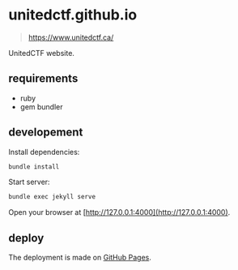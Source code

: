 # unitedctf.github.io

> https://www.unitedctf.ca/

UnitedCTF website.


## requirements

- ruby
- gem bundler

## developement

Install dependencies:

```bash
bundle install
```

Start server:

```bash
bundle exec jekyll serve
```

Open your browser at [http://127.0.0.1:4000](http://127.0.0.1:4000).

## deploy

The deployment is made on [GitHub Pages](https://help.github.com/en/articles/configuring-a-publishing-source-for-github-pages).

